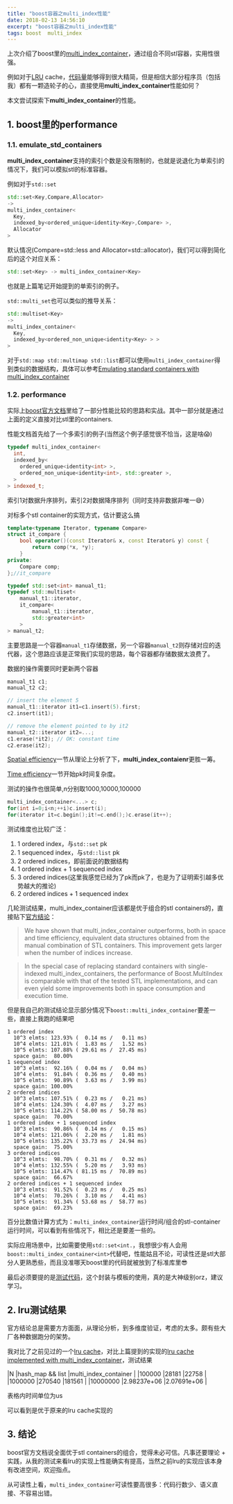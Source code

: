 ```yaml
---
title: "boost容器之multi_index性能"
date: 2018-02-13 14:56:10
excerpt: "boost容器之multi_index性能"
tags: boost  multi_index
---
```


上次介绍了boost里的[multi_index_container](http://izualzhy.cn/boost-multi-index)，通过组合不同stl容器，实用性很强。

例如对于[LRU](https://en.wikipedia.org/wiki/Cache_replacement_policies#LRU) cache，[代码量](https://github.com/yingshin/Tiny-Tools/blob/master/cache/multi_index_lru.cp)能够得到很大精简，但是相信大部分程序员（包括我）都有一颗造轮子的心，直接使用**multi_index_container**性能如何？

本文尝试探索下**multi_index_container**的性能。

<!--more-->

## 1. boost里的performance

### 1.1. emulate_std_containers

**multi_index_container**支持的索引个数是没有限制的，也就是说退化为单索引的情况下，我们可以模拟stl的标准容器。

例如对于`std::set`

```cpp
std::set<Key,Compare,Allocator>
->
multi_index_container<
  Key,
  indexed_by<ordered_unique<identity<Key>,Compare> >,
  Allocator
>
```

默认情况(Compare=std::less<Key> and Allocator=std::allocator<Key>)，我们可以得到简化后的这个对应关系：

```cpp
std::set<Key> -> multi_index_container<Key>
```

也就是上篇笔记开始提到的单索引的例子。

`std::multi_set`也可以类似的推导关系：

```cpp
std::multiset<Key>
->
multi_index_container<
  Key,
  indexed_by<ordered_non_unique<identity<Key> > >
>
```

对于`std::map std::multimap std::list`都可以使用`multi_index_container`得到类似的数据结构，具体可以参考[Emulating standard containers with multi_index_container
](http://www.boost.org/doc/libs/1_66_0/libs/multi_index/doc/tutorial/techniques.html#emulate_std_containers)

### 1.2. performance

实际上[boost官方文档](http://www.boost.org/doc/libs/1_66_0/libs/multi_index/doc/performance.html)里给了一部分性能比较的思路和实战。其中一部分就是通过上面的定义直接对比stl里的containers.

性能文档首先给了一个多索引的例子(当然这个例子感觉很不恰当，这是啥😱)

```cpp
typedef multi_index_container<
  int,
  indexed_by<
    ordered_unique<identity<int> >,
    ordered_non_unique<identity<int>, std::greater >,
  >
> indexed_t;
```
索引1对数据升序排列，索引2对数据降序排列（同时支持非数据非唯一😅）

对标多个stl container的实现方式，估计要这么搞

```cpp
template<typename Iterator, typename Compare>
struct it_compare {
    bool operator()(const Iterator& x, const Iterator& y) const {
        return comp(*x, *y);
    }
private:
    Compare comp;
};//it_compare

typedef std::set<int> manual_t1;
typedef std::multiset<
    manual_t1::iterator,
    it_compare<
        manual_t1::iterator,
        std::greater<int>
    >
> manual_t2;
```

主要思路是一个容器`manual_t1`存储数据，另一个容器`manual_t2`则存储对应的迭代器，这个思路应该是正常我们实现的思路，每个容器都存储数据太浪费了。

数据的操作需要同时更新两个容器

```cpp
manual_t1 c1;
manual_t2 c2;

// insert the element 5
manual_t1::iterator it1=c1.insert(5).first;
c2.insert(it1);

// remove the element pointed to by it2
manual_t2::iterator it2=...;
c1.erase(*it2); // OK: constant time
c2.erase(it2);
```

[Spatial efficiency](http://www.boost.org/doc/libs/1_66_0/libs/multi_index/doc/performance.html#spatial_efficiency)一节从理论上分析了下，**multi_index_contaienr**更胜一筹。

[Time efficiency](http://www.boost.org/doc/libs/1_66_0/libs/multi_index/doc/performance.html#time_efficiency)一节开始pk时间复杂度。

测试的操作也很简单,n分别取1000,10000,100000

```cpp
multi_index_container<...> c;
for(int i=0;i<n;++i)c.insert(i);
for(iterator it=c.begin();it!=c.end();)c.erase(it++);
```

测试维度也比较广泛：
1. 1 ordered index，与`std::set` pk
2. 1 sequenced index，与`std::list` pk
3. 2 ordered indices，即前面说的数据结构
4. 1 ordered index + 1 sequenced index
5. 3 ordered indices(这里我感觉已经为了pk而pk了，也是为了证明索引越多优势越大的推论)
6. 2 ordered indices + 1 sequenced index

几轮测试结果，multi_index_container应该都是优于组合的stl containers的，直接贴下[官方结论](http://www.boost.org/doc/libs/1_66_0/libs/multi_index/doc/performance.html#conclusions)：

> We have shown that multi_index_container outperforms, both in space and time efficiency, equivalent data structures obtained from the manual combination of STL containers. This improvement gets larger when the number of indices increase.

>In the special case of replacing standard containers with single-indexed multi_index_containers, the performance of Boost.MultiIndex is comparable with that of the tested STL implementations, and can even yield some improvements both in space consumption and execution time.

但是我自己的测试结论显示部分情况下`boost::multi_index_container`要差一些，直接上我跑的结果吧

```
1 ordered index
  10^3 elmts: 123.93% (  0.14 ms /   0.11 ms)
  10^4 elmts: 121.01% (  1.83 ms /   1.52 ms)
  10^5 elmts: 107.88% ( 29.61 ms /  27.45 ms)
  space gain:  80.00%
1 sequenced index
  10^3 elmts:  92.16% (  0.04 ms /   0.04 ms)
  10^4 elmts:  91.84% (  0.36 ms /   0.40 ms)
  10^5 elmts:  90.89% (  3.63 ms /   3.99 ms)
  space gain: 100.00%
2 ordered indices
  10^3 elmts: 107.51% (  0.23 ms /   0.21 ms)
  10^4 elmts: 124.30% (  4.07 ms /   3.27 ms)
  10^5 elmts: 114.22% ( 58.00 ms /  50.78 ms)
  space gain:  70.00%
1 ordered index + 1 sequenced index
  10^3 elmts:  90.86% (  0.14 ms /   0.15 ms)
  10^4 elmts: 121.06% (  2.20 ms /   1.81 ms)
  10^5 elmts: 135.22% ( 33.73 ms /  24.94 ms)
  space gain:  75.00%
3 ordered indices
  10^3 elmts:  98.70% (  0.31 ms /   0.32 ms)
  10^4 elmts: 132.55% (  5.20 ms /   3.93 ms)
  10^5 elmts: 114.47% ( 81.15 ms /  70.89 ms)
  space gain:  66.67%
2 ordered indices + 1 sequenced index
  10^3 elmts:  91.52% (  0.23 ms /   0.25 ms)
  10^4 elmts:  70.26% (  3.10 ms /   4.41 ms)
  10^5 elmts:  91.34% ( 53.68 ms /  58.77 ms)
  space gain:  69.23%
```

百分比数值计算方式为：`multi_index_container`运行时间/组合的stl-container运行时间，可以看到有些情况下，相比还是要差一些的。

实际应用场景中，比如需要使用`std::set<int.`，我想很少有人会用`boost::multi_index_container<int>`代替吧，性能姑且不论，可读性还是stl大部分人更熟悉些，而且没准哪天boost里的代码就被放到了标准库里😎

最后必须要提的是[测试代码](http://www.boost.org/doc/libs/1_66_0/libs/multi_index/perf/test_perf.cpp)，这个封装与模板的使用，真的是大神级别orz，建议学习。

## 2. lru测试结果

官方结论总是需要方方面面，从理论分析，到多维度验证，考虑的太多。颇有些大厂各种数据跑分的架势。

我对比了之前见过的一个[lru cache](https://github.com/yingshin/Tiny-Tools/blob/master/cache/hash_map_list_lru.cpp)，对比上篇提到的实现的[lru cache implemented with multi_index_container](https://github.com/yingshin/Tiny-Tools/blob/master/cache/multi_index_lru.cpp)，测试结果

|N  |hash_map && list  |multi_index_container  |
|100000  |28181  |22758  |
|1000000  |270540  |181561  |
|10000000  |2.98237e+06  |2.07691e+06  |

表格内时间单位为us

可以看到是优于原来的lru cache实现的

## 3. 结论

boost官方文档说全面优于stl containers的组合，觉得未必可信。凡事还要理论 + 实践，从我的测试来看lru的实现上性能确实有提高，当然之前lru的实现应该本身有改进空间，欢迎指点。

从可读性上看，`multi_index_container`可读性要高很多：代码行数少、语义直接、不容易出错。
